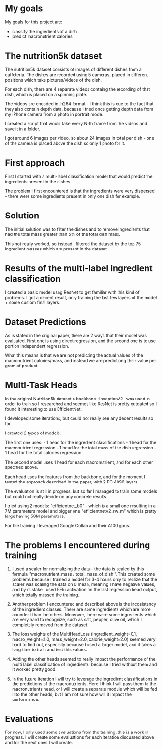 # My goals

My goals for this project are:
- classify the ingredients of a dish
- predict macronutrient calories

# The nutrition5k dataset

The nutrition5k dataset consists of images of different dishes from a caffeteria.
The dishes are recorded using 5 cameras, placed in different positions which take pictures/videos of the dish.

For each dish, there are 4 separate videos containg the recording of that dish, which is placed on a spinning plate.

The videos are encoded in .h264 format - I think this is due to the fact that they also contain depth data, 
because I tried once getting depth data from my iPhone camera from a photo in portrait mode.

I created a script that would take every N-th frame from the videos and save it in a folder.

I got around 6 images per video, so about 24 images in total per dish - one of the camera is placed above the dish so only 1 photo for it.


# First approach

First I started with a multi-label classification model that would predict the ingredients present in the dishes.

The problem I first encountered is that the ingredients were very dispersed - there were some ingredients present in only one dish for example.

# Solution

The initial solution was to filter the dishes and to remove ingredients that had the total mass greater than 5% of the total dish mass.

This not really worked, so instead I filtered the dataset by the top 75 ingredient masses which are present in the dataset.

# Results of the multi-label ingredient classification

I created a basic model usng ResNet to get familiar with this kind of problems. I got a decent result,
only training the last few layers of the model + some custom final layers. 

# Dataset Predictions

As is stated in the original paper, there are 2 ways that their model was evaluated.
First one is using direct regression, and the second one is to use portion independent regression.

What this means is that we are not predicting the actual values of the macronutrient calories/mass, and
instead we are predictiong their value per gram of product.


# Multi-Task Heads

In the original Nutrition5k dataset a backbone -InceptionV2- was used in order to train so I researched and seemes like ResNet is pretty outdated
so I found it interesting to use EfficientNet.

I developed some iterations, but could not really see any decent results so far.

I created 2 types of models.

The first one uses:
    - 1 head for the ingredient classifications
    - 1 head for the macronutrient regression
    - 1 head for the total mass of the dish regression
    - 1 head for the total calories regression

The second model uses 1 head for each macronutrient, and for each other specified above.

Each head uses the features from the backbone, and for the moment I tested the approach described in the paper, with 2 FC 4096 layers.

The evaluation is still in progress, but so far I managed to train some models but could not really decide on any concrete results.


I tried using 2 models: "efficientnet_b0" - which is a small one resulting in a 7M parameters model and bigger one "efficientnetv2_rw_m" which is pretty large
having 50M parameters.


For the training I leveraged Google Collab and their A100 gpus.

# The problems I encountered during training

1. I used a scaler for normalizing the data - the data is scaled by this formula ''macronutrient_mass / total_mass_of_dish''. This created some problems because I trained a model for 3-4 hours only to realize that the scaler was scaling the data on 0 mean, meaning I have negative values, and by mistake I used RElu activation on the last regression head output, which totally messed the training.

2. Another problem I encountered and described above is the incosistency of the ingredient classes. There are some ingredients which are more abundent than the others. Moreover, there were some ingredients which are very hard to recognize, such as salt, pepper, olive oil, which I completely removed from the dataset.

3. The loss weights of the MultiHeadLoss (ingredient_weight=0.1, macro_weight=2.0, mass_weight=2.0, calorie_weight=2.0) seemed very hard to find out, especially because I used a larger model, and it takes a long time to train and test this values.

4. Adding the other heads seemed to really impact the performance of the multi label classification of ingredients, because I tried without them and it worked pretty good.

5. In the future iteration I will try to leverage the ingredient classifications in the predictions of the macronutrients. Here I think I will pass them to the macronutrients head, or I will create a separate module which will be fed into the other heads, but I am not sure how will it impact the performance.


# Evaluations

For now, I only used some evaluations from the training, this is a work in progress.
I will create some evaluations for each iteration discussed above and for the next ones I will create.